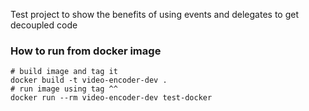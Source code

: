 Test project to show the benefits of using events and delegates to get decoupled code

### How to run from docker image

```
# build image and tag it
docker build -t video-encoder-dev .
# run image using tag ^^
docker run --rm video-encoder-dev test-docker
```
